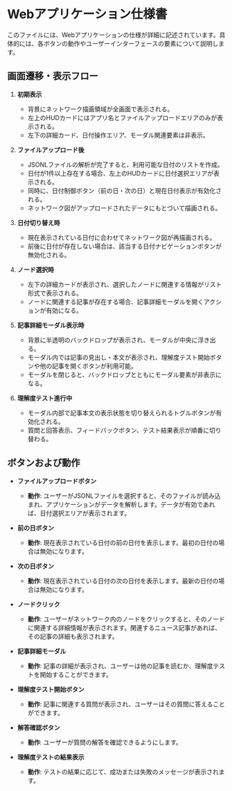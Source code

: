 # Webアプリケーション仕様書

このファイルには、Webアプリケーションの仕様が詳細に記述されています。具体的には、各ボタンの動作やユーザーインターフェースの要素について説明します。

## 画面遷移・表示フロー

1. **初期表示**
   - 背景にネットワーク描画領域が全画面で表示される。
   - 左上のHUDカードにはアプリ名とファイルアップロードエリアのみが表示される。
   - 左下の詳細カード、日付操作エリア、モーダル関連要素は非表示。

2. **ファイルアップロード後**
   - JSONLファイルの解析が完了すると、利用可能な日付のリストを作成。
   - 日付が1件以上存在する場合、左上のHUDカードに日付選択エリアが表示される。
   - 同時に、日付制御ボタン（前の日・次の日）と現在日付表示が有効化される。
   - ネットワーク図がアップロードされたデータにもとづいて描画される。

3. **日付切り替え時**
   - 現在表示されている日付に合わせてネットワーク図が再描画される。
   - 前後に日付が存在しない場合は、該当する日付ナビゲーションボタンが無効化される。

4. **ノード選択時**
   - 左下の詳細カードが表示され、選択したノードに関連する情報がリスト形式で表示される。
   - ノードに関連する記事が存在する場合、記事詳細モーダルを開くアクションが有効になる。

5. **記事詳細モーダル表示時**
   - 背景に半透明のバックドロップが表示され、モーダルが中央に浮き出る。
   - モーダル内では記事の見出し・本文が表示され、理解度テスト開始ボタンや他の記事を開くボタンが利用可能。
   - モーダルを閉じると、バックドロップとともにモーダル要素が非表示になる。

6. **理解度テスト進行中**
   - モーダル内部で記事本文の表示状態を切り替えられるトグルボタンが有効化される。
   - 質問と回答表示、フィードバックボタン、テスト結果表示が順番に切り替わる。

## ボタンおよび動作

- **ファイルアップロードボタン**
  - **動作**: ユーザーがJSONLファイルを選択すると、そのファイルが読み込まれ、アプリケーションがデータを解析します。データが有効であれば、日付選択エリアが表示されます。

- **前の日ボタン**
  - **動作**: 現在表示されている日付の前の日付を表示します。最初の日付の場合は無効になります。

- **次の日ボタン**
  - **動作**: 現在表示されている日付の次の日付を表示します。最新の日付の場合は無効になります。

- **ノードクリック**
  - **動作**: ユーザーがネットワーク内のノードをクリックすると、そのノードに関連する詳細情報が表示されます。関連するニュース記事があれば、その記事の詳細も表示されます。

- **記事詳細モーダル**
  - **動作**: 記事の詳細が表示され、ユーザーは他の記事を読むか、理解度テストを開始することができます。

- **理解度テスト開始ボタン**
  - **動作**: 記事に関連する質問が表示され、ユーザーはその質問に答えることができます。

- **解答確認ボタン**
  - **動作**: ユーザーが質問の解答を確認できるようにします。

- **理解度テストの結果表示**
  - **動作**: テストの結果に応じて、成功または失敗のメッセージが表示されます。